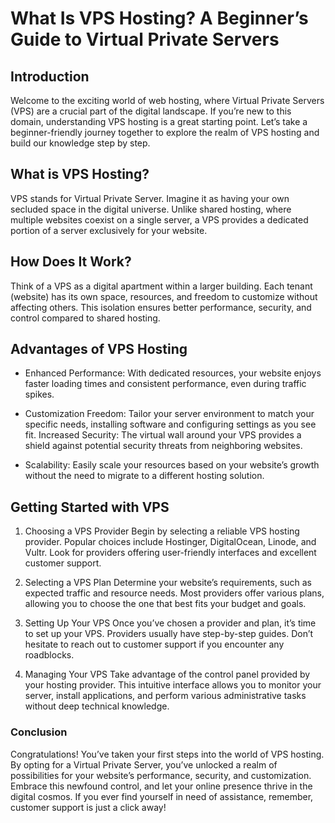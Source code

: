 # What Is VPS Hosting? A Beginner’s Guide to Virtual Private Servers

## Introduction

Welcome to the exciting world of web hosting, where Virtual Private Servers (VPS) are a crucial part of the digital landscape. If you’re new to this domain, understanding VPS hosting is a great starting point. Let’s take a beginner-friendly journey together to explore the realm of VPS hosting and build our knowledge step by step.

## What is VPS Hosting?

VPS stands for Virtual Private Server. Imagine it as having your own secluded space in the digital universe. Unlike shared hosting, where multiple websites coexist on a single server, a VPS provides a dedicated portion of a server exclusively for your website.

## How Does It Work?

 Think of a VPS as a digital apartment within a larger building. Each tenant (website) has its own space, resources, and freedom to customize without affecting others. This isolation ensures better performance, security, and control compared to shared hosting.

## Advantages of VPS Hosting

- Enhanced Performance: With dedicated resources, your website enjoys faster loading times and consistent performance, even during traffic spikes.

- Customization Freedom: Tailor your server environment to match your specific needs, installing software and configuring settings as you see fit.
  Increased Security: The virtual wall around your VPS provides a shield against potential security threats from neighboring websites.

- Scalability: Easily scale your resources based on your website’s growth without the need to migrate to a different hosting solution.

## Getting Started with VPS

1. Choosing a VPS Provider
   Begin by selecting a reliable VPS hosting provider. Popular choices include Hostinger, DigitalOcean, Linode, and Vultr. Look for providers offering user-friendly interfaces and excellent customer support.

2. Selecting a VPS Plan
   Determine your website’s requirements, such as expected traffic and resource needs. Most providers offer various plans, allowing you to choose the one that best fits your budget and goals.

3. Setting Up Your VPS
   Once you’ve chosen a provider and plan, it’s time to set up your VPS. Providers usually have step-by-step guides. Don’t hesitate to reach out to customer support if you encounter any roadblocks.

4. Managing Your VPS
   Take advantage of the control panel provided by your hosting provider. This intuitive interface allows you to monitor your server, install applications, and perform various administrative tasks without deep technical knowledge.

### Conclusion

Congratulations! You’ve taken your first steps into the world of VPS hosting. By opting for a Virtual Private Server, you’ve unlocked a realm of possibilities for your website’s performance, security, and customization. Embrace this newfound control, and let your online presence thrive in the digital cosmos. If you ever find yourself in need of assistance, remember, customer support is just a click away!
